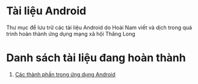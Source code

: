 # Tài liệu Android
Thư mục để lưu trữ các tài liệu Android do Hoài Nam viết và dịch trong quá trình hoàn thành ứng dụng mạng xã hội Thăng Long
# Danh sách tài liệu đang hoàn thành

  1. [Các thành phần trong ứng dụng Android](AndroidComponent.md)
